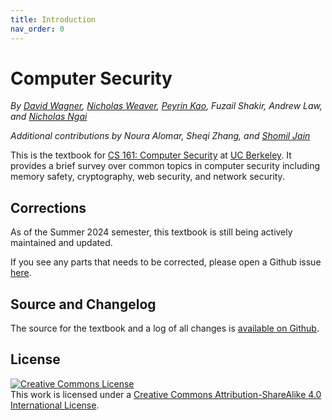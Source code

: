 ```yaml
---
title: Introduction
nav_order: 0
---
```


# Computer Security

_By [David Wagner](https://people.eecs.berkeley.edu/~daw/), [Nicholas Weaver](https://www1.icsi.berkeley.edu/~nweaver), [Peyrin Kao](https://peyrin.github.io), Fuzail Shakir, Andrew Law, and [Nicholas Ngai](https://ngai.me/)_

_Additional contributions by Noura Alomar, Sheqi Zhang, and [Shomil Jain](https://shomil.me)_

This is the textbook for [CS 161: Computer Security](https://cs161.org/) at [UC Berkeley](https://eecs.berkeley.edu/). It provides a brief survey over common topics in computer security including memory safety, cryptography, web security, and network security.

## Corrections

As of the Summer 2024 semester, this textbook is still being actively maintained and updated.

If you see any parts that needs to be corrected, please open a Github issue [here](https://github.com/cs161-staff/textbook/issues).

## Source and Changelog

The source for the textbook and a log of all changes is [available on Github](https://github.com/cs161-staff/textbook).

## License

<a rel="license" href="http://creativecommons.org/licenses/by-sa/4.0/"><img alt="Creative Commons License" style="border-width:0" src="https://i.creativecommons.org/l/by-sa/4.0/88x31.png" /></a><br />This <span xmlns:dct="http://purl.org/dc/terms/" href="http://purl.org/dc/dcmitype/Text" rel="dct:type">work</span> is licensed under a <a rel="license" href="http://creativecommons.org/licenses/by-sa/4.0/">Creative Commons Attribution-ShareAlike 4.0 International License</a>.
